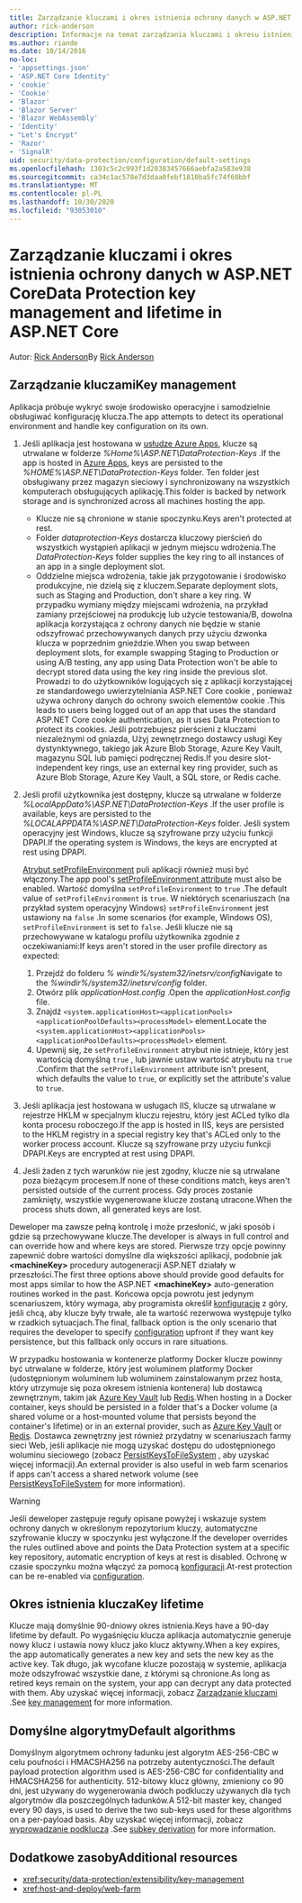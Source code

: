 ```yaml
---
title: Zarządzanie kluczami i okres istnienia ochrony danych w ASP.NET Core
author: rick-anderson
description: Informacje na temat zarządzania kluczami i okresu istnienia ochrony danych w programie ASP.NET Core.
ms.author: riande
ms.date: 10/14/2016
no-loc:
- 'appsettings.json'
- 'ASP.NET Core Identity'
- 'cookie'
- 'Cookie'
- 'Blazor'
- 'Blazor Server'
- 'Blazor WebAssembly'
- 'Identity'
- "Let's Encrypt"
- 'Razor'
- 'SignalR'
uid: security/data-protection/configuration/default-settings
ms.openlocfilehash: 1303c5c2c993f1d20383457666aebfa2a583e938
ms.sourcegitcommit: ca34c1ac578e7d3daa0febf1810ba5fc74f60bbf
ms.translationtype: MT
ms.contentlocale: pl-PL
ms.lasthandoff: 10/30/2020
ms.locfileid: "93053010"
---
```

# <a name="data-protection-key-management-and-lifetime-in-aspnet-core"></a><span data-ttu-id="30ede-103">Zarządzanie kluczami i okres istnienia ochrony danych w ASP.NET Core</span><span class="sxs-lookup"><span data-stu-id="30ede-103">Data Protection key management and lifetime in ASP.NET Core</span></span>

<span data-ttu-id="30ede-104">Autor: [Rick Anderson](https://twitter.com/RickAndMSFT)</span><span class="sxs-lookup"><span data-stu-id="30ede-104">By [Rick Anderson](https://twitter.com/RickAndMSFT)</span></span>

## <a name="key-management"></a><span data-ttu-id="30ede-105">Zarządzanie kluczami</span><span class="sxs-lookup"><span data-stu-id="30ede-105">Key management</span></span>

<span data-ttu-id="30ede-106">Aplikacja próbuje wykryć swoje środowisko operacyjne i samodzielnie obsługiwać konfigurację klucza.</span><span class="sxs-lookup"><span data-stu-id="30ede-106">The app attempts to detect its operational environment and handle key configuration on its own.</span></span>

1. <span data-ttu-id="30ede-107">Jeśli aplikacja jest hostowana w [usłudze Azure Apps](https://azure.microsoft.com/services/app-service/), klucze są utrwalane w folderze *%Home%\ASP.NET\DataProtection-Keys* .</span><span class="sxs-lookup"><span data-stu-id="30ede-107">If the app is hosted in [Azure Apps](https://azure.microsoft.com/services/app-service/), keys are persisted to the *%HOME%\ASP.NET\DataProtection-Keys* folder.</span></span> <span data-ttu-id="30ede-108">Ten folder jest obsługiwany przez magazyn sieciowy i synchronizowany na wszystkich komputerach obsługujących aplikację.</span><span class="sxs-lookup"><span data-stu-id="30ede-108">This folder is backed by network storage and is synchronized across all machines hosting the app.</span></span>
   * <span data-ttu-id="30ede-109">Klucze nie są chronione w stanie spoczynku.</span><span class="sxs-lookup"><span data-stu-id="30ede-109">Keys aren't protected at rest.</span></span>
   * <span data-ttu-id="30ede-110">Folder *dataprotection-Keys* dostarcza kluczowy pierścień do wszystkich wystąpień aplikacji w jednym miejscu wdrożenia.</span><span class="sxs-lookup"><span data-stu-id="30ede-110">The *DataProtection-Keys* folder supplies the key ring to all instances of an app in a single deployment slot.</span></span>
   * <span data-ttu-id="30ede-111">Oddzielne miejsca wdrożenia, takie jak przygotowanie i środowisko produkcyjne, nie dzielą się z kluczem.</span><span class="sxs-lookup"><span data-stu-id="30ede-111">Separate deployment slots, such as Staging and Production, don't share a key ring.</span></span> <span data-ttu-id="30ede-112">W przypadku wymiany między miejscami wdrożenia, na przykład zamiany przejściowej na produkcję lub użycie testowania/B, dowolna aplikacja korzystająca z ochrony danych nie będzie w stanie odszyfrować przechowywanych danych przy użyciu dzwonka klucza w poprzednim gnieździe.</span><span class="sxs-lookup"><span data-stu-id="30ede-112">When you swap between deployment slots, for example swapping Staging to Production or using A/B testing, any app using Data Protection won't be able to decrypt stored data using the key ring inside the previous slot.</span></span> <span data-ttu-id="30ede-113">Prowadzi to do użytkowników logujących się z aplikacji korzystającej ze standardowego uwierzytelniania ASP.NET Core cookie , ponieważ używa ochrony danych do ochrony swoich elementów cookie .</span><span class="sxs-lookup"><span data-stu-id="30ede-113">This leads to users being logged out of an app that uses the standard ASP.NET Core cookie authentication, as it uses Data Protection to protect its cookies.</span></span> <span data-ttu-id="30ede-114">Jeśli potrzebujesz pierścieni z kluczami niezależnymi od gniazda, Użyj zewnętrznego dostawcy usługi Key dystynktywnego, takiego jak Azure Blob Storage, Azure Key Vault, magazynu SQL lub pamięci podręcznej Redis.</span><span class="sxs-lookup"><span data-stu-id="30ede-114">If you desire slot-independent key rings, use an external key ring provider, such as Azure Blob Storage, Azure Key Vault, a SQL store, or Redis cache.</span></span>

1. <span data-ttu-id="30ede-115">Jeśli profil użytkownika jest dostępny, klucze są utrwalane w folderze *%LocalAppData%\ASP.NET\DataProtection-Keys* .</span><span class="sxs-lookup"><span data-stu-id="30ede-115">If the user profile is available, keys are persisted to the *%LOCALAPPDATA%\ASP.NET\DataProtection-Keys* folder.</span></span> <span data-ttu-id="30ede-116">Jeśli system operacyjny jest Windows, klucze są szyfrowane przy użyciu funkcji DPAPI.</span><span class="sxs-lookup"><span data-stu-id="30ede-116">If the operating system is Windows, the keys are encrypted at rest using DPAPI.</span></span>

   <span data-ttu-id="30ede-117">[Atrybut setProfileEnvironment](/iis/configuration/system.applicationhost/applicationpools/add/processmodel#configuration) puli aplikacji również musi być włączony.</span><span class="sxs-lookup"><span data-stu-id="30ede-117">The app pool's [setProfileEnvironment attribute](/iis/configuration/system.applicationhost/applicationpools/add/processmodel#configuration) must also be enabled.</span></span> <span data-ttu-id="30ede-118">Wartość domyślna `setProfileEnvironment` to `true` .</span><span class="sxs-lookup"><span data-stu-id="30ede-118">The default value of `setProfileEnvironment` is `true`.</span></span> <span data-ttu-id="30ede-119">W niektórych scenariuszach (na przykład system operacyjny Windows) `setProfileEnvironment` jest ustawiony na `false` .</span><span class="sxs-lookup"><span data-stu-id="30ede-119">In some scenarios (for example, Windows OS), `setProfileEnvironment` is set to `false`.</span></span> <span data-ttu-id="30ede-120">Jeśli klucze nie są przechowywane w katalogu profilu użytkownika zgodnie z oczekiwaniami:</span><span class="sxs-lookup"><span data-stu-id="30ede-120">If keys aren't stored in the user profile directory as expected:</span></span>

   1. <span data-ttu-id="30ede-121">Przejdź do folderu *% windir%/system32/inetsrv/config*</span><span class="sxs-lookup"><span data-stu-id="30ede-121">Navigate to the *%windir%/system32/inetsrv/config* folder.</span></span>
   1. <span data-ttu-id="30ede-122">Otwórz plik *applicationHost.config* .</span><span class="sxs-lookup"><span data-stu-id="30ede-122">Open the *applicationHost.config* file.</span></span>
   1. <span data-ttu-id="30ede-123">Znajdź `<system.applicationHost><applicationPools><applicationPoolDefaults><processModel>` element.</span><span class="sxs-lookup"><span data-stu-id="30ede-123">Locate the `<system.applicationHost><applicationPools><applicationPoolDefaults><processModel>` element.</span></span>
   1. <span data-ttu-id="30ede-124">Upewnij się, że `setProfileEnvironment` atrybut nie istnieje, który jest wartością domyślną `true` , lub jawnie ustaw wartość atrybutu na `true` .</span><span class="sxs-lookup"><span data-stu-id="30ede-124">Confirm that the `setProfileEnvironment` attribute isn't present, which defaults the value to `true`, or explicitly set the attribute's value to `true`.</span></span>

1. <span data-ttu-id="30ede-125">Jeśli aplikacja jest hostowana w usługach IIS, klucze są utrwalane w rejestrze HKLM w specjalnym kluczu rejestru, który jest ACLed tylko dla konta procesu roboczego.</span><span class="sxs-lookup"><span data-stu-id="30ede-125">If the app is hosted in IIS, keys are persisted to the HKLM registry in a special registry key that's ACLed only to the worker process account.</span></span> <span data-ttu-id="30ede-126">Klucze są szyfrowane przy użyciu funkcji DPAPI.</span><span class="sxs-lookup"><span data-stu-id="30ede-126">Keys are encrypted at rest using DPAPI.</span></span>

1. <span data-ttu-id="30ede-127">Jeśli żaden z tych warunków nie jest zgodny, klucze nie są utrwalane poza bieżącym procesem.</span><span class="sxs-lookup"><span data-stu-id="30ede-127">If none of these conditions match, keys aren't persisted outside of the current process.</span></span> <span data-ttu-id="30ede-128">Gdy proces zostanie zamknięty, wszystkie wygenerowane klucze zostaną utracone.</span><span class="sxs-lookup"><span data-stu-id="30ede-128">When the process shuts down, all generated keys are lost.</span></span>

<span data-ttu-id="30ede-129">Deweloper ma zawsze pełną kontrolę i może przesłonić, w jaki sposób i gdzie są przechowywane klucze.</span><span class="sxs-lookup"><span data-stu-id="30ede-129">The developer is always in full control and can override how and where keys are stored.</span></span> <span data-ttu-id="30ede-130">Pierwsze trzy opcje powinny zapewnić dobre wartości domyślne dla większości aplikacji, podobnie jak **\<machineKey>** procedury autogeneracji ASP.NET działały w przeszłości.</span><span class="sxs-lookup"><span data-stu-id="30ede-130">The first three options above should provide good defaults for most apps similar to how the ASP.NET **\<machineKey>** auto-generation routines worked in the past.</span></span> <span data-ttu-id="30ede-131">Końcowa opcja powrotu jest jedynym scenariuszem, który wymaga, aby programista określił [konfigurację](xref:security/data-protection/configuration/overview) z góry, jeśli chcą, aby klucze były trwałe, ale ta wartość rezerwowa występuje tylko w rzadkich sytuacjach.</span><span class="sxs-lookup"><span data-stu-id="30ede-131">The final, fallback option is the only scenario that requires the developer to specify [configuration](xref:security/data-protection/configuration/overview) upfront if they want key persistence, but this fallback only occurs in rare situations.</span></span>

<span data-ttu-id="30ede-132">W przypadku hostowania w kontenerze platformy Docker klucze powinny być utrwalane w folderze, który jest woluminem platformy Docker (udostępnionym woluminem lub woluminem zainstalowanym przez hosta, który utrzymuje się poza okresem istnienia kontenera) lub dostawcą zewnętrznym, takim jak [Azure Key Vault](https://azure.microsoft.com/services/key-vault/) lub [Redis](https://redis.io/).</span><span class="sxs-lookup"><span data-stu-id="30ede-132">When hosting in a Docker container, keys should be persisted in a folder that's a Docker volume (a shared volume or a host-mounted volume that persists beyond the container's lifetime) or in an external provider, such as [Azure Key Vault](https://azure.microsoft.com/services/key-vault/) or [Redis](https://redis.io/).</span></span> <span data-ttu-id="30ede-133">Dostawca zewnętrzny jest również przydatny w scenariuszach farmy sieci Web, jeśli aplikacje nie mogą uzyskać dostępu do udostępnionego woluminu sieciowego (zobacz [PersistKeysToFileSystem](xref:security/data-protection/configuration/overview#persistkeystofilesystem) , aby uzyskać więcej informacji).</span><span class="sxs-lookup"><span data-stu-id="30ede-133">An external provider is also useful in web farm scenarios if apps can't access a shared network volume (see [PersistKeysToFileSystem](xref:security/data-protection/configuration/overview#persistkeystofilesystem) for more information).</span></span>

> [!WARNING]
> <span data-ttu-id="30ede-134">Jeśli deweloper zastępuje reguły opisane powyżej i wskazuje system ochrony danych w określonym repozytorium kluczy, automatyczne szyfrowanie kluczy w spoczynku jest wyłączone.</span><span class="sxs-lookup"><span data-stu-id="30ede-134">If the developer overrides the rules outlined above and points the Data Protection system at a specific key repository, automatic encryption of keys at rest is disabled.</span></span> <span data-ttu-id="30ede-135">Ochronę w czasie spoczynku można włączyć za pomocą [konfiguracji](xref:security/data-protection/configuration/overview).</span><span class="sxs-lookup"><span data-stu-id="30ede-135">At-rest protection can be re-enabled via [configuration](xref:security/data-protection/configuration/overview).</span></span>

## <a name="key-lifetime"></a><span data-ttu-id="30ede-136">Okres istnienia klucza</span><span class="sxs-lookup"><span data-stu-id="30ede-136">Key lifetime</span></span>

<span data-ttu-id="30ede-137">Klucze mają domyślnie 90-dniowy okres istnienia.</span><span class="sxs-lookup"><span data-stu-id="30ede-137">Keys have a 90-day lifetime by default.</span></span> <span data-ttu-id="30ede-138">Po wygaśnięciu klucza aplikacja automatycznie generuje nowy klucz i ustawia nowy klucz jako klucz aktywny.</span><span class="sxs-lookup"><span data-stu-id="30ede-138">When a key expires, the app automatically generates a new key and sets the new key as the active key.</span></span> <span data-ttu-id="30ede-139">Tak długo, jak wycofane klucze pozostają w systemie, aplikacja może odszyfrować wszystkie dane, z którymi są chronione.</span><span class="sxs-lookup"><span data-stu-id="30ede-139">As long as retired keys remain on the system, your app can decrypt any data protected with them.</span></span> <span data-ttu-id="30ede-140">Aby uzyskać więcej informacji, zobacz [Zarządzanie kluczami](xref:security/data-protection/implementation/key-management#key-expiration-and-rolling) .</span><span class="sxs-lookup"><span data-stu-id="30ede-140">See [key management](xref:security/data-protection/implementation/key-management#key-expiration-and-rolling) for more information.</span></span>

## <a name="default-algorithms"></a><span data-ttu-id="30ede-141">Domyślne algorytmy</span><span class="sxs-lookup"><span data-stu-id="30ede-141">Default algorithms</span></span>

<span data-ttu-id="30ede-142">Domyślnym algorytmem ochrony ładunku jest algorytm AES-256-CBC w celu poufności i HMACSHA256 na potrzeby autentyczności.</span><span class="sxs-lookup"><span data-stu-id="30ede-142">The default payload protection algorithm used is AES-256-CBC for confidentiality and HMACSHA256 for authenticity.</span></span> <span data-ttu-id="30ede-143">512-bitowy klucz główny, zmieniony co 90 dni, jest używany do wygenerowania dwóch podkluczy używanych dla tych algorytmów dla poszczególnych ładunków.</span><span class="sxs-lookup"><span data-stu-id="30ede-143">A 512-bit master key, changed every 90 days, is used to derive the two sub-keys used for these algorithms on a per-payload basis.</span></span> <span data-ttu-id="30ede-144">Aby uzyskać więcej informacji, zobacz [wyprowadzanie podklucza](xref:security/data-protection/implementation/subkeyderivation#additional-authenticated-data-and-subkey-derivation) .</span><span class="sxs-lookup"><span data-stu-id="30ede-144">See [subkey derivation](xref:security/data-protection/implementation/subkeyderivation#additional-authenticated-data-and-subkey-derivation) for more information.</span></span>

## <a name="additional-resources"></a><span data-ttu-id="30ede-145">Dodatkowe zasoby</span><span class="sxs-lookup"><span data-stu-id="30ede-145">Additional resources</span></span>

* <xref:security/data-protection/extensibility/key-management>
* <xref:host-and-deploy/web-farm>
